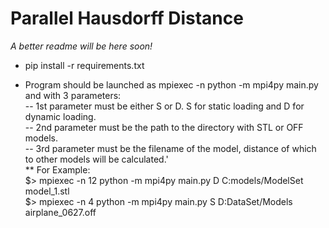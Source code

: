 # Parallel Hausdorff Distance
*A better readme will be here soon!*

* pip install -r requirements.txt

* Program should be launched as mpiexec -n <procs> python -m mpi4py main.py and with 3 parameters:  
    -- 1st parameter must be either S or D. S for static loading and D for dynamic loading.  
    -- 2nd parameter must be the path to the directory with STL or OFF models.  
    -- 3rd parameter must be the filename of the model, distance of which to other models will be calculated.'  
    ** For Example:  
    $> mpiexec -n 12 python -m mpi4py main.py D C:models/ModelSet model_1.stl  
    $> mpiexec -n 4 python -m mpi4py main.py S D:DataSet/Models airplane_0627.off
